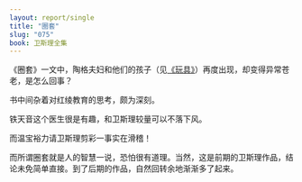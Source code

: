 ```yaml
---
layout: report/single
title: "圈套"
slug: "075"
book: 卫斯理全集
---
```

《圈套》一文中，陶格夫妇和他们的孩子（见[《玩具》]({{site.url}}/wesley/044.html)）再度出现，却变得异常苍老，是怎么回事？

书中间杂着对红绫教育的思考，颇为深刻。

铁天音这个医生很是有趣，和卫斯理较量可以不落下风。

而温宝裕力请卫斯理剪彩一事实在滑稽！

而所谓圈套就是人的智慧一说，恐怕很有道理。当然，这是前期的卫斯理作品，结论未免简单直接。到了后期的作品，自然回转余地渐渐多了起来。
